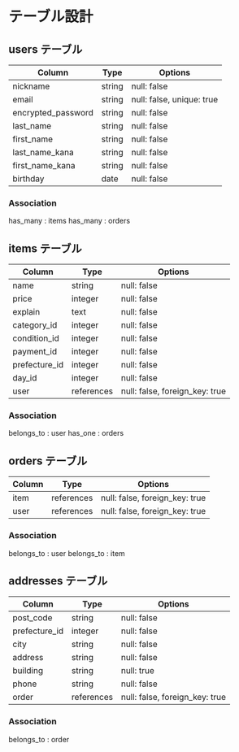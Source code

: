 # テーブル設計

## users テーブル

| Column             | Type   | Options                   |
| ------------------ | ------ | --------------------------|
| nickname           | string | null: false               |
| email              | string | null: false, unique: true |
| encrypted_password | string | null: false               |
| last_name          | string | null: false               |
| first_name         | string | null: false               |
| last_name_kana     | string | null: false               |
| first_name_kana    | string | null: false               |
| birthday           | date   | null: false               |

### Association
  has_many : items
  has_many : orders

## items テーブル

| Column        | Type       | Options                        |
| --------------| ---------- | ------------------------------ |
| name          | string     | null: false                    |
| price         | integer     | null: false                    |
| explain       | text       | null: false                    |
| category_id   | integer    | null: false                    |
| condition_id  | integer    | null: false                    |
| payment_id    | integer    | null: false                    |
| prefecture_id | integer    | null: false                    |
| day_id        | integer    | null: false                    |
| user          | references | null: false, foreign_key: true |

### Association
  belongs_to : user
  has_one : orders

## orders テーブル

| Column | Type       | Options                        |
| -------| ---------- | ------------------------------ |
| item   | references | null: false, foreign_key: true |
| user   | references | null: false, foreign_key: true |

### Association
  belongs_to : user
  belongs_to : item

## addresses テーブル

| Column        | Type       | Options                        |
| --------------| ---------- | ------------------------------ |
| post_code     | string     | null: false                    |
| prefecture_id | integer    | null: false                    |
| city          | string     | null: false                    |
| address       | string     | null: false                    |
| building      | string     | null: true                     |
| phone         | string     | null: false                    |
| order         | references | null: false, foreign_key: true |

### Association
  belongs_to : order